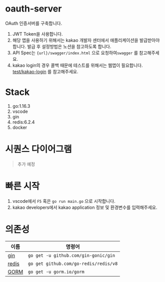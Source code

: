 # oauth-server

OAuth 인증서버를 구축합니다.

1. JWT Token을 사용합니다.
1. 해당 앱을 사용하기 위해서는 kakao 개발자 센터에서 애플리케이션을 발급받아야 합니다. 발급 후 설정방법은 노션을 참고하도록 합니다.
1. API Spec는 `{url}/swagger/index.html` 으로 요청하여`swagger` 를 참고해주세요.
1. kakao login의 경우 콜백 때문에 테스트를 위해서는 웹앱이 필요합니다. [test/kakao-login](./test/kakao-login) 를 참고해주세요.

# Stack

1. go:1.16.3
1. vscode
1. gin
1. redis:6.2.4
1. docker

# 시퀀스 다이어그램

> 추가 예정

# 빠른 시작

1. vscode에서 `F5` 혹은 `go run main.go` 으로 시작합니다.
1. kakao developers에서 kakao application 정보 및 환경변수를 입력해주세요.

# 의존성

| 이름                                       | 명령어                                |
| ------------------------------------------ | ------------------------------------- |
| [gin](https://github.com/gin-gonic/gin)    | `go get -u github.com/gin-gonic/gin`  |
| [redis](https://github.com/go-redis/redis) | `go get github.com/go-redis/redis/v8` |
| [GORM](https://github.com/go-gorm/gorm)    | `go get -u gorm.io/gorm`              |
